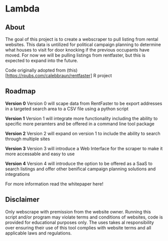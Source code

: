 # Lambda

## About
The goal of this project is to create a webscraper to pull listing from rental websites. This data is untilized for political campaign planning to
determine what houses to visit for door knocking if the previous occupants have moved. For now we will be pulling listings from rentfaster, but this is
expected to expand into the future.

Code originally adopted from (this)[https://rpubs.com/calebbraun/rentfaster] R project

## Roadmap

**Version 0**
Version 0 will scape data from RentFaster to be export addresses in a targeted search area to a CSV file using a python script

**Version 1**
Version 1 will integrate more functionality including the ability to specific more peramters and be offered in a command line tool package

**Version 2**
Version 2 will expand on version 1 to include the ability to search through multiple sites

**Version 3**
Version 3 will introduce a Web Interface for the scraper to make it more accessable and easy to use

**Version 4**
Version 4 will introduce the option to be offered as a SaaS to search listings and offer other benifical campaign planning solutions and integrations

For more information read the whitepaper here!

## Disclaimer
Only webscrape with premission from the website owner. Running this script and/or program may violate terms and conditions of websites, code is provided for educational purposes only. The uses takes al responsibility over ensuring their use of this tool complies with website terms and all applicable laws and regulations.
